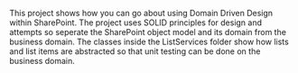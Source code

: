 This project shows how you can go about using Domain Driven Design within SharePoint. The project uses SOLID principles for design and attempts so seperate the SharePoint object model and its domain from the business domain. The classes inside the ListServices folder show how lists and list items are abstracted so that unit testing can be done on the business domain.
